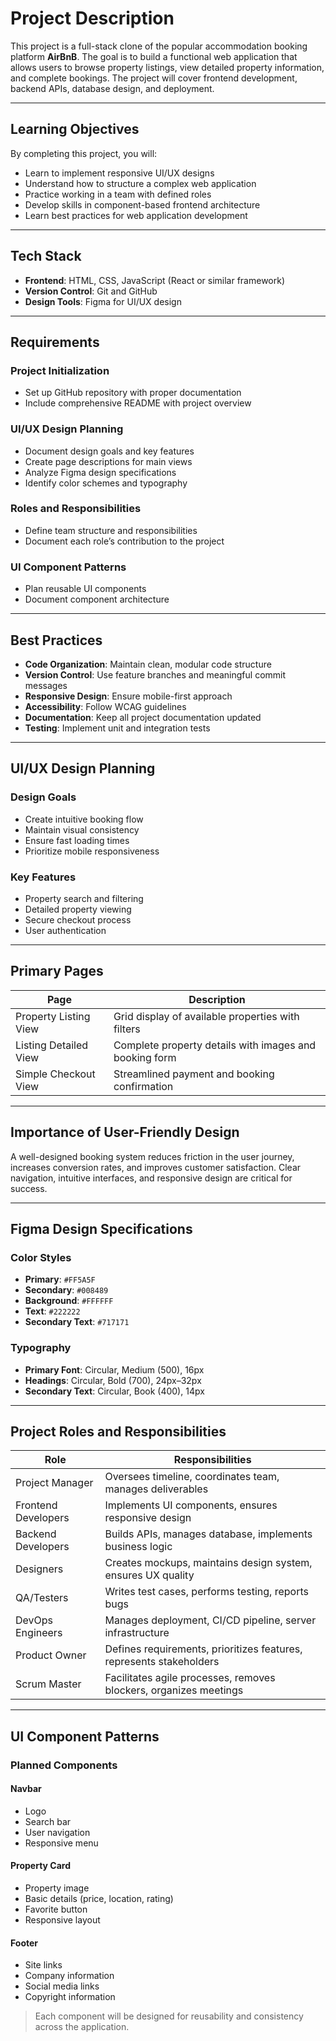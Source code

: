 # Project Description

This project is a full-stack clone of the popular accommodation booking platform **AirBnB**. The goal is to build a functional web application that allows users to browse property listings, view detailed property information, and complete bookings. The project will cover frontend development, backend APIs, database design, and deployment.

---

## Learning Objectives

By completing this project, you will:

- Learn to implement responsive UI/UX designs  
- Understand how to structure a complex web application  
- Practice working in a team with defined roles  
- Develop skills in component-based frontend architecture  
- Learn best practices for web application development  

---

## Tech Stack

- **Frontend**: HTML, CSS, JavaScript (React or similar framework)  
- **Version Control**: Git and GitHub  
- **Design Tools**: Figma for UI/UX design  

---

## Requirements

### Project Initialization

- Set up GitHub repository with proper documentation  
- Include comprehensive README with project overview  

### UI/UX Design Planning

- Document design goals and key features  
- Create page descriptions for main views  
- Analyze Figma design specifications  
- Identify color schemes and typography  

### Roles and Responsibilities

- Define team structure and responsibilities  
- Document each role’s contribution to the project  

### UI Component Patterns

- Plan reusable UI components  
- Document component architecture  

---

## Best Practices

- **Code Organization**: Maintain clean, modular code structure  
- **Version Control**: Use feature branches and meaningful commit messages  
- **Responsive Design**: Ensure mobile-first approach  
- **Accessibility**: Follow WCAG guidelines  
- **Documentation**: Keep all project documentation updated  
- **Testing**: Implement unit and integration tests  

---

## UI/UX Design Planning

### Design Goals

- Create intuitive booking flow  
- Maintain visual consistency  
- Ensure fast loading times  
- Prioritize mobile responsiveness  

### Key Features

- Property search and filtering  
- Detailed property viewing  
- Secure checkout process  
- User authentication  

---

## Primary Pages

| Page                   | Description                                                   |
|------------------------|---------------------------------------------------------------|
| Property Listing View  | Grid display of available properties with filters             |
| Listing Detailed View  | Complete property details with images and booking form        |
| Simple Checkout View   | Streamlined payment and booking confirmation                  |

---

## Importance of User-Friendly Design

A well-designed booking system reduces friction in the user journey, increases conversion rates, and improves customer satisfaction. Clear navigation, intuitive interfaces, and responsive design are critical for success.

---

## Figma Design Specifications

### Color Styles

- **Primary**: `#FF5A5F`  
- **Secondary**: `#008489`  
- **Background**: `#FFFFFF`  
- **Text**: `#222222`  
- **Secondary Text**: `#717171`  

### Typography

- **Primary Font**: Circular, Medium (500), 16px  
- **Headings**: Circular, Bold (700), 24px–32px  
- **Secondary Text**: Circular, Book (400), 14px  

---

## Project Roles and Responsibilities

| Role               | Responsibilities                                                   |
|--------------------|---------------------------------------------------------------------|
| Project Manager     | Oversees timeline, coordinates team, manages deliverables          |
| Frontend Developers | Implements UI components, ensures responsive design                |
| Backend Developers  | Builds APIs, manages database, implements business logic           |
| Designers           | Creates mockups, maintains design system, ensures UX quality       |
| QA/Testers          | Writes test cases, performs testing, reports bugs                  |
| DevOps Engineers    | Manages deployment, CI/CD pipeline, server infrastructure          |
| Product Owner       | Defines requirements, prioritizes features, represents stakeholders|
| Scrum Master        | Facilitates agile processes, removes blockers, organizes meetings  |

---

## UI Component Patterns

### Planned Components

#### Navbar
- Logo  
- Search bar  
- User navigation  
- Responsive menu  

#### Property Card
- Property image  
- Basic details (price, location, rating)  
- Favorite button  
- Responsive layout  

#### Footer
- Site links  
- Company information  
- Social media links  
- Copyright information  

> Each component will be designed for reusability and consistency across the application.

